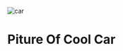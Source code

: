 ![car](https://user-images.githubusercontent.com/64992347/130368867-3e54b249-1c54-4569-ad56-a5556eab32f2.png)
# Piture Of Cool Car

